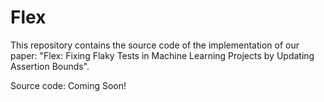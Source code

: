 # Flex

This repository contains the source code of the implementation of our paper: "Flex: Fixing Flaky Tests in Machine Learning Projects by Updating Assertion Bounds". 

Source code: Coming Soon!
